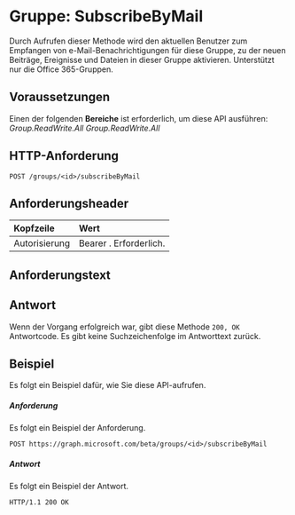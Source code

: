 # <a name="group-subscribebymail"></a>Gruppe: SubscribeByMail

Durch Aufrufen dieser Methode wird den aktuellen Benutzer zum Empfangen von e-Mail-Benachrichtigungen für diese Gruppe, zu der neuen Beiträge, Ereignisse und Dateien in dieser Gruppe aktivieren. Unterstützt nur die Office 365-Gruppen.

## <a name="prerequisites"></a>Voraussetzungen
Einen der folgenden **Bereiche** ist erforderlich, um diese API ausführen: *Group.ReadWrite.All* 
*Group.ReadWrite.All*
## <a name="http-request"></a>HTTP-Anforderung
<!-- { "blockType": "ignored" } -->
```http
POST /groups/<id>/subscribeByMail
```
## <a name="request-headers"></a>Anforderungsheader
| Kopfzeile       | Wert |
|:---------------|:--------|
| Autorisierung  | Bearer <token>. Erforderlich.  |

## <a name="request-body"></a>Anforderungstext

## <a name="response"></a>Antwort
Wenn der Vorgang erfolgreich war, gibt diese Methode `200, OK` Antwortcode. Es gibt keine Suchzeichenfolge im Antworttext zurück.

## <a name="example"></a>Beispiel
Es folgt ein Beispiel dafür, wie Sie diese API-aufrufen.
##### <a name="request"></a>Anforderung
Es folgt ein Beispiel der Anforderung.
<!-- {
  "blockType": "request",
  "name": "group_subscribebymail"
}-->
```http
POST https://graph.microsoft.com/beta/groups/<id>/subscribeByMail
```

##### <a name="response"></a>Antwort
Es folgt ein Beispiel der Antwort. 
<!-- {
  "blockType": "response",
  "truncated": true
} -->
```http
HTTP/1.1 200 OK
```

<!-- uuid: 8fcb5dbc-d5aa-4681-8e31-b001d5168d79
2015-10-25 14:57:30 UTC -->
<!-- {
  "type": "#page.annotation",
  "description": "group: subscribeByMail",
  "keywords": "",
  "section": "documentation",
  "tocPath": ""
}-->
